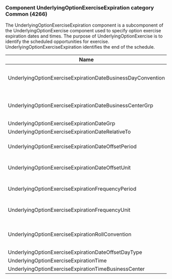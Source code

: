 ### Component UnderlyingOptionExerciseExpiration category Common (4266)

The UnderlyingOptionExerciseExpiration component is a subcomponent of the UnderlyingOptionExercise component used to specify option exercise expiration dates and times. The purpose of UnderlyingOptionExercise is to identify the scheduled opportunities for exercise. UnderlyingOptionExerciseExpiration identifies the end of the schedule.

| Name                                                        | Tag   | Req'd | Documentation                                                                                                                               |
|-------------------------------------------------------------|-------|----------|-------------------------------------------------------------------------------------------------------------------------------|
| UnderlyingOptionExerciseExpirationDateBusinessDayConvention | 41846 |       | When specified, this overrides the business day convention defined in the UnderlyingDateAdjustment component in UnderlyingInstrument. The specified value would be specific to the underlying exercise expiration dates.  |
| UnderlyingOptionExerciseExpirationDateBusinessCenterGrp     | group |       | When specified, this overrides the business centers defined in the UnderlyingDateAdjustment component in UnderlyingInstrument. The specified values would be specific to the underlying option exercise expiration dates. |
| UnderlyingOptionExerciseExpirationDateGrp                   | group |       |                                                                                                                                |
| UnderlyingOptionExerciseExpirationDateRelativeTo            | 41847 |       |                                                                                                                                |
| UnderlyingOptionExerciseExpirationDateOffsetPeriod          | 41848 |       | Conditionally required when UnderlyingOptionExerciseExpirationDateOffsetUnit(41849) is specified.                                                                                                                         |
| UnderlyingOptionExerciseExpirationDateOffsetUnit            | 41849 |       | Conditionally required when UnderlyingOptionExerciseExpirationDateOffsetPeriod(41848) is specified.                                                                                                                       |
| UnderlyingOptionExerciseExpirationFrequencyPeriod           | 41850 |       | Conditionally required when UnderlyingOptionExerciseExpirationFrequencyUnit(41851) is specified.                                                                                                                          |
| UnderlyingOptionExerciseExpirationFrequencyUnit             | 41851 |       | Conditionally required when UnderlyingOptionExerciseExpirationFrequencyPeriod(41850) is specified.                                                                                                                        |
| UnderlyingOptionExerciseExpirationRollConvention            | 41852 |       | When specified, this overrides the date roll convention defined in the UnderlyingDateAdjustment component in UnderlyingInstrument. The specified values would be specific to this instance of the option exercise dates.  |
| UnderlyingOptionExerciseExpirationDateOffsetDayType         | 41853 |       |                                                                                                                                |
| UnderlyingOptionExerciseExpirationTime                      | 41854 |       |                                                                                                                                |
| UnderlyingOptionExerciseExpirationTimeBusinessCenter        | 41855 |       |                                                                                                                                |

